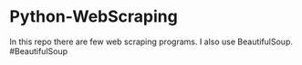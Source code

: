 # Python-WebScraping
In this repo there are few web scraping programs.
I also use BeautifulSoup.
#BeautifulSoup
